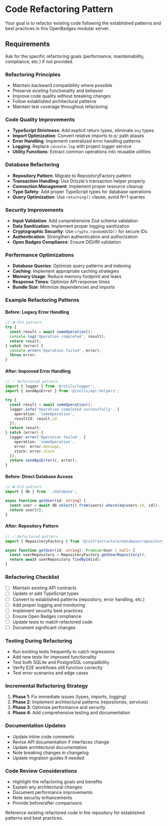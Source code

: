 # Code Refactoring Pattern

Your goal is to refactor existing code following the established patterns and best practices in this OpenBadges modular server.

## Requirements

Ask for the specific refactoring goals (performance, maintainability, compliance, etc.) if not provided.

### Refactoring Principles
- Maintain backward compatibility where possible
- Preserve existing functionality and behavior
- Improve code quality without breaking changes
- Follow established architectural patterns
- Maintain test coverage throughout refactoring

### Code Quality Improvements
- **TypeScript Strictness**: Add explicit return types, eliminate `any` types
- **Import Optimization**: Convert relative imports to `@/` path aliases
- **Error Handling**: Implement centralized error handling patterns
- **Logging**: Replace `console.log` with project logger service
- **Utility Functions**: Extract common operations into reusable utilities

### Database Refactoring
- **Repository Pattern**: Migrate to RepositoryFactory pattern
- **Transaction Handling**: Use Drizzle's transaction helper properly
- **Connection Management**: Implement proper resource cleanup
- **Type Safety**: Add proper TypeScript types for database operations
- **Query Optimization**: Use `returning()` clause, avoid N+1 queries

### Security Improvements
- **Input Validation**: Add comprehensive Zod schema validation
- **Data Sanitization**: Implement proper logging sanitization
- **Cryptographic Security**: Use `crypto.randomUUID()` for secure IDs
- **Authentication**: Strengthen authentication and authorization
- **Open Badges Compliance**: Ensure DID/IRI validation

### Performance Optimizations
- **Database Queries**: Optimize query patterns and indexing
- **Caching**: Implement appropriate caching strategies
- **Memory Usage**: Reduce memory footprint and leaks
- **Response Times**: Optimize API response times
- **Bundle Size**: Minimize dependencies and imports

### Example Refactoring Patterns

#### Before: Legacy Error Handling
```typescript
// ❌ Old pattern
try {
  const result = await someOperation();
  console.log('Operation completed', result);
  return result;
} catch (error) {
  console.error('Operation failed', error);
  throw error;
}
```

#### After: Improved Error Handling
```typescript
// ✅ Refactored pattern
import { logger } from '@/utils/logger';
import { sendApiError } from '@/utils/api-helpers';

try {
  const result = await someOperation();
  logger.info('Operation completed successfully', { 
    operation: 'someOperation',
    resultId: result.id 
  });
  return result;
} catch (error) {
  logger.error('Operation failed', { 
    operation: 'someOperation',
    error: error.message,
    stack: error.stack 
  });
  return sendApiError(c, error);
}
```

#### Before: Direct Database Access
```typescript
// ❌ Old pattern
import { db } from './database';

async function getUser(id: string) {
  const user = await db.select().from(users).where(eq(users.id, id));
  return user[0];
}
```

#### After: Repository Pattern
```typescript
// ✅ Refactored pattern
import { RepositoryFactory } from '@/infrastructure/database/repository-factory';

async function getUser(id: string): Promise<User | null> {
  const userRepository = RepositoryFactory.getUserRepository();
  return await userRepository.findById(id);
}
```

### Refactoring Checklist
- [ ] Maintain existing API contracts
- [ ] Update or add TypeScript types
- [ ] Convert to established patterns (repository, error handling, etc.)
- [ ] Add proper logging and monitoring
- [ ] Implement security best practices
- [ ] Ensure Open Badges compliance
- [ ] Update tests to match refactored code
- [ ] Document significant changes

### Testing During Refactoring
- Run existing tests frequently to catch regressions
- Add new tests for improved functionality
- Test both SQLite and PostgreSQL compatibility
- Verify E2E workflows still function correctly
- Test error scenarios and edge cases

### Incremental Refactoring Strategy
1. **Phase 1**: Fix immediate issues (types, imports, logging)
2. **Phase 2**: Implement architectural patterns (repositories, services)
3. **Phase 3**: Optimize performance and security
4. **Phase 4**: Add comprehensive testing and documentation

### Documentation Updates
- Update inline code comments
- Revise API documentation if interfaces change
- Update architectural documentation
- Note breaking changes in changelog
- Update migration guides if needed

### Code Review Considerations
- Highlight the refactoring goals and benefits
- Explain any architectural changes
- Document performance improvements
- Note security enhancements
- Provide before/after comparisons

Reference existing refactored code in the repository for established patterns and best practices.
